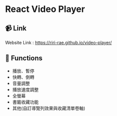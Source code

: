 # React Video Player

## :video_camera: Link

Website Link : https://riri-rae.github.io/video-player/

## :herb: Functions

- 播放、暫停
- 快轉、倒轉
- 音量調整
- 播放速度調整
- 全螢幕
- 書籤收藏功能
- 其他(自訂導覽列效果與收藏清單卷軸)
